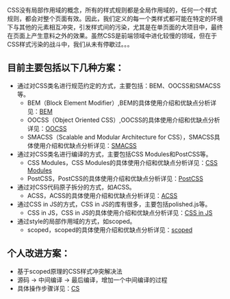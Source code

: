 CSS没有局部作用域的概念，所有的样式规则都是全局作用域的，任何一个样式规则，都会对整个页面有效。因此，我们定义的每一个类样式都可能在特定的环境下与其他的元素相互冲突，引发样式间的污染，尤其是在单页面的大项目中，最终在页面上产生意料之外的效果。虽然CSS是前端领域中进化较慢的领域，但在于CSS样式污染的战斗中，我们从未有停歇过。。。


## 目前主要包括以下几种方案：
* 通过对CSS类名进行规范约定的方式，主要包括：BEM、OOCSS和SMACSS等。
  * BEM（Block Element Modifier）,BEM的具体使用介绍和优缺点分析详见：[BEM](https://github.com/zyfyh8023/blog/blob/master/articles/BEM.md)
  * OOCSS（Object Oriented CSS）,OOCSS的具体使用介绍和优缺点分析详见：[OOCSS](https://github.com/zyfyh8023/blog/blob/master/articles/OOCSS.md)
  * SMACSS（Scalable and Modular Architecture for CSS），SMACSS具体使用介绍和优缺点分析详见：[SMACSS](https://github.com/zyfyh8023/blog/blob/master/articles/SMACSS.md)
* 通过对CSS类名进行编译的方式，主要包括CSS Modules和PostCSS等。
  * CSS Modules，CSS Modules的具体使用介绍和优缺点分析详见：[CSS Modules](https://github.com/zyfyh8023/blog/blob/master/articles/CSSModules.md)
  * PostCSS，PostCSS的具体使用介绍和优缺点分析详见：[PostCSS](https://github.com/zyfyh8023/blog/blob/master/articles/PostCSS.md)
* 通过对CSS代码原子拆分的方式，如ACSS。
  * ACSS，ACSS的具体使用介绍和优缺点分析详见：[ACSS](https://github.com/zyfyh8023/blog/blob/master/articles/ACSS.md)
* 通过CSS in JS的方式，CSS in JS的库有很多，主要包括polished.js等。
  * CSS in JS，CSS in JS的具体使用介绍和优缺点分析详见：[CSS in JS](https://github.com/zyfyh8023/blog/blob/master/articles/polished.md)
* 通过style的局部作用域的方式，如scoped。
  * scoped，scoped的具体使用介绍和优缺点分析详见：[scoped](https://github.com/zyfyh8023/blog/blob/master/articles/Scoped.md)


## 个人改进方案：
* 基于scoped原理的CSS样式冲突解决法
* 源码 -> 中间编译 -> 最后编译，增加一个中间编译的过程
* 具体操作步骤详见：[CS](https://github.com/zyfyh8023/blog/blob/master/articles/CS.md)


